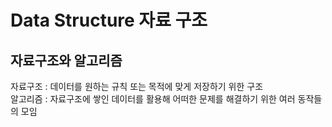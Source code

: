 # Data Structure 자료 구조

## 자료구조와 알고리즘

자료구조 : 데이터를 원하는 규칙 또는 목적에 맞게 저장하기 위한 구조 <br>
알고리즘 : 자료구조에 쌓인 데이터를 활용해 어떠한 문제를 해결하기 위한 여러 동작들의 모임

<br>


